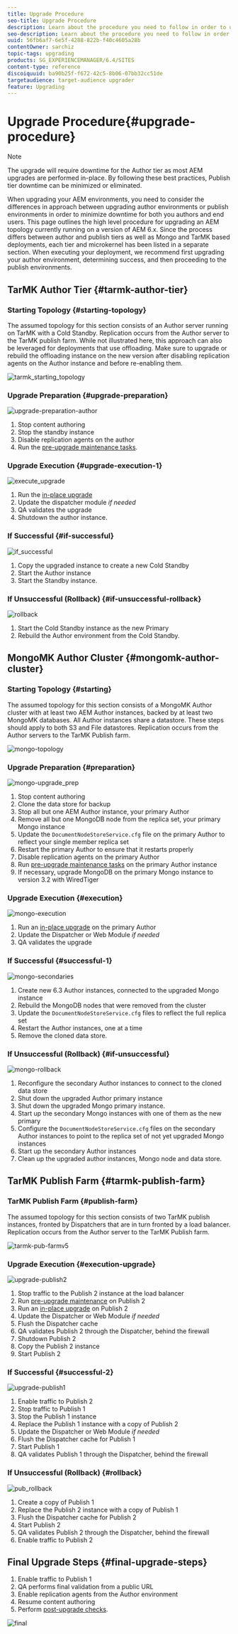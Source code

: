 ```yaml
---
title: Upgrade Procedure
seo-title: Upgrade Procedure
description: Learn about the procedure you need to follow in order to upgrade AEM.
seo-description: Learn about the procedure you need to follow in order to upgrade AEM.
uuid: 56fb6af7-6e5f-4288-822b-f40c4605a28b
contentOwner: sarchiz
topic-tags: upgrading
products: SG_EXPERIENCEMANAGER/6.4/SITES
content-type: reference
discoiquuid: ba90b25f-f672-42c5-8b06-07bb32cc51de
targetaudience: target-audience upgrader
feature: Upgrading
---
```


# Upgrade Procedure{#upgrade-procedure}

>[!NOTE]
>
>The upgrade will require downtime for the Author tier as most AEM upgrades are performed in-place. By following these best practices, Publish tier downtime can be minimized or eliminated.

When upgrading your AEM environments, you need to consider the differences in approach between upgrading author environments or publish environments in order to minimize downtime for both you authors and end users. This page outlines the high level procedure for upgrading an AEM topology currently running on a version of AEM 6.x. Since the process differs between author and publish tiers as well as Mongo and TarMK based deployments, each tier and microkernel has been listed in a separate section. When executing your deployment, we recommend first upgrading your author environment, determining success, and then proceeding to the publish environments.

## TarMK Author Tier {#tarmk-author-tier}

### Starting Topology {#starting-topology}

The assumed topology for this section consists of an Author server running on TarMK with a Cold Standby. Replication occurs from the Author server to the TarMK publish farm. While not illustrated here, this approach can also be leveraged for deployments that use offloading. Make sure to upgrade or rebuild the offloading instance on the new version after disabling replication agents on the Author instance and before re-enabling them.

![tarmk_starting_topology](assets/tarmk_starting_topology.jpg)

### Upgrade Preparation {#upgrade-preparation}

![upgrade-preparation-author](assets/upgrade-preparation-author.png)

1. Stop content authoring  
1. Stop the standby instance  
1. Disable replication agents on the author  
1. Run the [pre-upgrade maintenance tasks](/help/sites-deploying/pre-upgrade-maintenance-tasks.md).

### Upgrade Execution {#upgrade-execution-1}

![execute_upgrade](assets/execute_upgrade.jpg)

1. Run the [in-place upgrade](/help/sites-deploying/in-place-upgrade.md)
1. Update the dispatcher module *if needed* 
1. QA validates the upgrade  
1. Shutdown the author instance.

### If Successful {#if-successful}

![if_successful](assets/if_successful.jpg)

1. Copy the upgraded instance to create a new Cold Standby  
1. Start the Author instance  
1. Start the Standby instance.

### If Unsuccessful (Rollback) {#if-unsuccessful-rollback}

![rollback](assets/rollback.jpg)

1. Start the Cold Standby instance as the new Primary  
1. Rebuild the Author environment from the Cold Standby.

## MongoMK Author Cluster {#mongomk-author-cluster}

### Starting Topology {#starting}

The assumed topology for this section consists of a MongoMK Author cluster with at least two AEM Author instances, backed by at least two MongoMK databases. All Author instances share a datastore. These steps should apply to both S3 and File datastores. Replication occurs from the Author servers to the TarMK Publish farm.

![mongo-topology](assets/mongo-topology.jpg)

### Upgrade Preparation {#preparation}

![mongo-upgrade_prep](assets/mongo-upgrade_prep.jpg)

1. Stop content authoring  
1. Clone the data store for backup  
1. Stop all but one AEM Author instance, your primary Author
1. Remove all but one MongoDB node from the replica set, your primary Mongo instance 
1. Update the `DocumentNodeStoreService.cfg` file on the primary Author to reflect your single member replica set 
1. Restart the primary Author to ensure that it restarts properly  
1. Disable replication agents on the primary Author  
1. Run [pre-upgrade maintenance tasks](/help/sites-deploying/pre-upgrade-maintenance-tasks.md) on the primary Author instance  
1. If necessary, upgrade MongoDB on the primary Mongo instance to version 3.2 with WiredTiger

### Upgrade Execution {#execution}

![mongo-execution](assets/mongo-execution.jpg)

1. Run an [in-place upgrade](/help/sites-deploying/in-place-upgrade.md) on the primary Author  
1. Update the Dispatcher or Web Module *if needed* 
1. QA validates the upgrade

### If Successful {#successful-1}

![mongo-secondaries](assets/mongo-secondaries.jpg)

1. Create new 6.3 Author instances, connected to the upgraded Mongo instance  
1. Rebuild the MongoDB nodes that were removed from the cluster  
1. Update the `DocumentNodeStoreService.cfg` files to reflect the full replica set  
1. Restart the Author instances, one at a time  
1. Remove the cloned data store.

### If Unsuccessful (Rollback)  {#if-unsuccessful}

![mongo-rollback](assets/mongo-rollback.jpg)

1. Reconfigure the secondary Author instances to connect to the cloned data store  
1. Shut down the upgraded Author primary instance  
1. Shut down the upgraded Mongo primary instance.  
1. Start up the secondary Mongo instances with one of them as the new primary  
1. Configure the `DocumentNodeStoreService.cfg` files on the secondary Author instances to point to the replica set of not yet upgraded Mongo instances  
1. Start up the secondary Author instances  
1. Clean up the upgraded author instances, Mongo node and data store.

## TarMK Publish Farm {#tarmk-publish-farm}

### TarMK Publish Farm {#publish-farm}

The assumed topology for this section consists of two TarMK publish instances, fronted by Dispatchers that are in turn fronted by a load balancer. Replication occurs from the Author server to the TarMK Publish farm.

![tarmk-pub-farmv5](assets/tarmk-pub-farmv5.png)

### Upgrade Execution {#execution-upgrade}

![upgrade-publish2](assets/upgrade-publish2.png)

1. Stop traffic to the Publish 2 instance at the load balancer  
1. Run [pre-upgrade maintenance](/help/sites-deploying/pre-upgrade-maintenance-tasks.md) on Publish 2  
1. Run an [in-place upgrade](/help/sites-deploying/in-place-upgrade.md) on Publish 2  
1. Update the Dispatcher or Web Module *if needed* 
1. Flush the Dispatcher cache  
1. QA validates Publish 2 through the Dispatcher, behind the firewall  
1. Shutdown Publish 2  
1. Copy the Publish 2 instance  
1. Start Publish 2

### If Successful {#successful-2}

![upgrade-publish1](assets/upgrade-publish1.png)

1. Enable traffic to Publish 2  
1. Stop traffic to Publish 1  
1. Stop the Publish 1 instance  
1. Replace the Publish 1 instance with a copy of Publish 2  
1. Update the Dispatcher or Web Module *if needed* 
1. Flush the Dispatcher cache for Publish 1  
1. Start Publish 1  
1. QA validates Publish 1 through the Dispatcher, behind the firewall

### If Unsuccessful (Rollback) {#rollback}

![pub_rollback](assets/pub_rollback.jpg)

1. Create a copy of Publish 1  
1. Replace the Publish 2 instance with a copy of Publish 1  
1. Flush the Dispatcher cache for Publish 2  
1. Start Publish 2  
1. QA validates Publish 2 through the Dispatcher, behind the firewall  
1. Enable traffic to Publish 2

## Final Upgrade Steps {#final-upgrade-steps}

1. Enable traffic to Publish 1  
1. QA performs final validation from a public URL  
1. Enable replication agents from the Author environment  
1. Resume content authoring  
1. Perform [post-upgrade checks](/help/sites-deploying/post-upgrade-checks-and-troubleshooting.md).

![final](assets/final.jpg)
